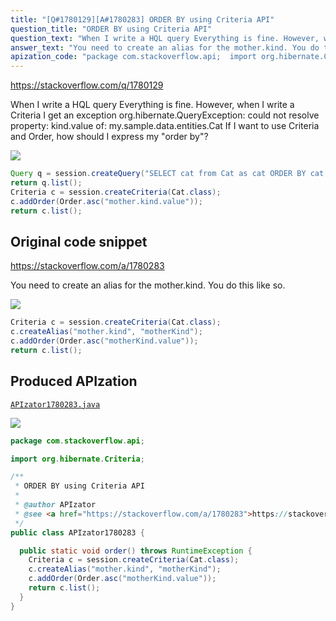 ```yaml
---
title: "[Q#1780129][A#1780283] ORDER BY using Criteria API"
question_title: "ORDER BY using Criteria API"
question_text: "When I write a HQL query Everything is fine. However, when I write a Criteria I get an exception org.hibernate.QueryException: could not resolve property: kind.value of: my.sample.data.entities.Cat If I want to use Criteria and Order, how should I express my \"order by\"?"
answer_text: "You need to create an alias for the mother.kind. You do this like so."
apization_code: "package com.stackoverflow.api;  import org.hibernate.Criteria;  /**  * ORDER BY using Criteria API  *  * @author APIzator  * @see <a href=\"https://stackoverflow.com/a/1780283\">https://stackoverflow.com/a/1780283</a>  */ public class APIzator1780283 {    public static void order() throws RuntimeException {     Criteria c = session.createCriteria(Cat.class);     c.createAlias(\"mother.kind\", \"motherKind\");     c.addOrder(Order.asc(\"motherKind.value\"));     return c.list();   } }"
---
```


https://stackoverflow.com/q/1780129

When I write a HQL query
Everything is fine. However, when I write a Criteria
I get an exception org.hibernate.QueryException: could not resolve property: kind.value of: my.sample.data.entities.Cat
If I want to use Criteria and Order, how should I express my &quot;order by&quot;?


<div class="code-logo"><img src="/stackoverflow.png" /></div>

```java
Query q = session.createQuery("SELECT cat from Cat as cat ORDER BY cat.mother.kind.value");
return q.list();
Criteria c = session.createCriteria(Cat.class);
c.addOrder(Order.asc("mother.kind.value"));
return c.list();
```


## Original code snippet

https://stackoverflow.com/a/1780283

You need to create an alias for the mother.kind. You do this like so.

<div class="code-logo"><img src="/stackoverflow.png" /></div>

```java
Criteria c = session.createCriteria(Cat.class);
c.createAlias("mother.kind", "motherKind");
c.addOrder(Order.asc("motherKind.value"));
return c.list();
```

## Produced APIzation

[`APIzator1780283.java`](https://github.com/pasqualesalza/apization-temp-data/raw/master/search/APIzator1780283.java)

<div class="code-logo"><img src="/apizator.png" /></div>

```java
package com.stackoverflow.api;

import org.hibernate.Criteria;

/**
 * ORDER BY using Criteria API
 *
 * @author APIzator
 * @see <a href="https://stackoverflow.com/a/1780283">https://stackoverflow.com/a/1780283</a>
 */
public class APIzator1780283 {

  public static void order() throws RuntimeException {
    Criteria c = session.createCriteria(Cat.class);
    c.createAlias("mother.kind", "motherKind");
    c.addOrder(Order.asc("motherKind.value"));
    return c.list();
  }
}

```